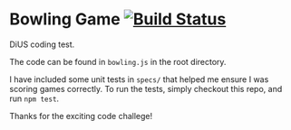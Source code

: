 # Bowling Game [![Build Status](https://travis-ci.org/leahciMic/bowling.svg)](https://travis-ci.org/leahciMic/bowling)

DiUS coding test.

The code can be found in `bowling.js` in the root directory.

I have included some unit tests in `specs/` that helped me ensure I was scoring games correctly. To run the tests, simply checkout this repo, and run `npm test`.

Thanks for the exciting code challege!
